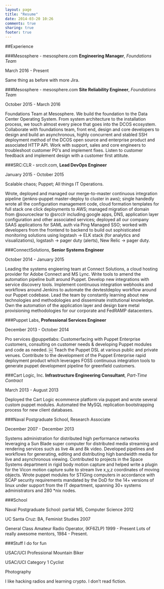 ```yaml
---
layout: page
title: "Resume"
date: 2014-03-20 10:26
comments: true
sharing: true
footer: true
---
```

##Experience

###Mesosphere - mesosphere.com **Engineering Manager**, *Foundations Team*

March 2016 - Present

Same thing as before with more Jira. 

###Mesosphere - mesosphere.com **Site Reliability Engineer**, *Foundations Team*

October 2015 - March 2016

Foundations Team at Mesosphere. We build the foundation to the Data Center Operating System. From system architecture to the installation process, we touch almost every piece that goes into the DCOS ecosystem. Collaborate with foundations team, front end, design and core developers to design and build an asynchronous, highly concurrent and stabled SSH deployment method of the DCOS open source and enterprise product and associated HTTP API. Work with support, sales and core engineers to troubleshoot customer P0's and implement fixes. Listen to customer feedback and implement design with a customer first attitute.  


###SRC:CLR - srcclr.com, **Lead DevOps Engineer**

January 2015 - October 2015

Scalable chaos; Puppet; All things IT Operations.

Wrote, deployed and managed our merge-to-master continuous integration pipeline (jenkns-puppet master-deploy to cluster in aws); single handedly wrote all the configuration management code, cloud formation templates for full stack one click deployments to AWS; managed migration of domain from @sourceclear to @srcclr including google apps, DNS, application layer configuration and other associated services; deployed all our company SAAS applications for SAML auth via Ping Managed SSO; worked with developers from the frontend to backend to build out sophisticated monitoring solutions using logstash -> ELK stack (for analytics and visualizations), logstash -> pager duty (alerts), New Relic -> pager duty.

###ConnectSolutions, **Senior Systems Engineer**

October 2014 - January 2015

Leading the systems engieering team at Connect Solutions, a cloud hosting provider for Adobe Connect and MS Lync. Write tools to amend the automation pipeline built around Puppet. Develop new integrations with service discovery tools. Implement continuous integration webhooks and workflows around Jenkins to automate the dev­test­deploy workflow around our Puppet codebase. Lead the team by constantly learning about new technologies and methodologies and disseminate institutional knowledge. Own the automation of the application layer and design bare metal provisioning methodologies for our corporate and FedRAMP datacenters.

###Puppet Labs, **Professional Services Engineer**

December 2013 - October 2014

Pro services @puppetlabs: Customer­facing with Puppet Enterprise customers, consulting on customer needs & developing Puppet modules and code as needed.
￼
Teach the Puppet DSL at various public and private venues. Contribute to the development of the Puppet Enterprise rapid deployment product which leverages FOSS continuous integration tools to generate puppet development pipeline for greenfield customers.

###Cart Logic, Inc. **Infrastructure Engineering Consultant**, *Part-Time Contract* 

March 2013 - August 2013

Deployed the Cart Logic e­commerce platform via puppet and wrote several custom puppet modules. Automated the MySQL replication bootstrapping process for new client databases.

###Naval Postgraduate School, Research Associate

December 2007 - December 2013

Systems administration for distributed high performance networks leveraging a Sun Blade super computer for distributed media streaming and rendering services such as live 4k and 8k video. Developed pipelines and workflows for generating, editing and distributing high bandwidth media for live and asynchronous viewing. Contributed to projects in the Space Systems department in rigid body motion capture and helped write a plugin for the Vicon motion capture suite to stream live x,y,z coordinates of moving objects. Wrote puppet modules for STIGing computers in accordance with SCAP security requirements mandated by the DoD for the 14+ versions of linux under support from the IT department, spanning 30+ systems administrators and 280 *nix nodes.

###School

Naval Postgraduate School: partial MS, Computer Science 2012

UC Santa Cruz: BA, Feminist Studies 2007

General Class Amateur Radio Operator, (KF6ZLP) 1999 - Present Lots of really awesome mentors, 1984 - Present.

###Stuff I do for fun

USAC/UCI Professional Mountain Biker

USAC/UCI Category 1 Cyclist

Photography

I like hacking radios and learning crypto. I don’t read fiction.
